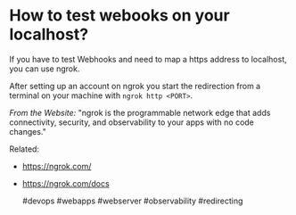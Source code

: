 # How to test webooks on your localhost?

If you have to test Webhooks and need to map a https address to
localhost, you can use ngrok.

After setting up an account on ngrok you start the redirection from a
terminal on your machine with `ngrok http <PORT>`.

*From the Website:* "ngrok is the programmable network edge that adds
connectivity, security, and observability to your apps with no code
changes."

 Related:
  - https://ngrok.com/
  - https://ngrok.com/docs

      #devops #webapps #webserver #observability #redirecting
